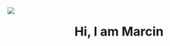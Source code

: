 <img align="left" src="https://user-images.githubusercontent.com/102881312/161402900-3b99e1cb-ecfa-40aa-b4e2-18df32f93253.png">
<H1 align="center">Hi, I am Marcin</h1>


